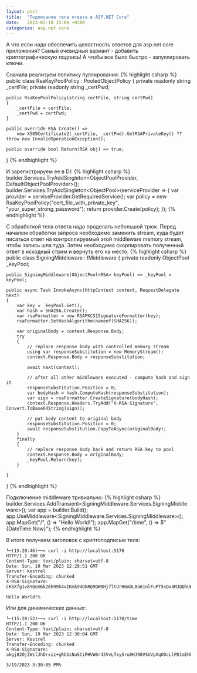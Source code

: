 ```yaml
---
layout: post
title:  "Подписание тела ответа в ASP.NET Core"
date:   2023-03-19 15:00 +0300
categories: asp.net core
---
```


А что если надо обеспечить целостность ответов для asp.net core приложения? Самый очевидный вариант - добавить криптографическую подпись! А чтобы все было быстро - запуллировать ключи.

Сначала реализуем политику пуллирования:
{% highlight csharp %}
public class RsaKeyPoolPolicy : PooledObjectPolicy<RSA>
{
    private readonly string _certFile;
    private readonly string _certPwd;

    public RsaKeyPoolPolicy(string certFile, string certPwd)
    {
        _certFile = certFile;
        _certPwd = certPwd;
    }

    public override RSA Create() => 
        new X509Certificate2(_certFile, _certPwd).GetRSAPrivateKey() ?? throw new InvalidOperationException();

    public override bool Return(RSA obj) => true;
}
{% endhighlight %}

И зарегистрируем ее в DI:
{% highlight csharp %}
builder.Services.TryAddSingleton<ObjectPoolProvider, DefaultObjectPoolProvider>();
builder.Services.TryAddSingleton<ObjectPool<RSA>>(serviceProvider =>
{
    var provider = serviceProvider.GetRequiredService<ObjectPoolProvider>();
    var policy = new RsaKeyPoolPolicy("cert_file_with_private_key", "your_super_strong_password");
    return provider.Create(policy);
});
{% endhighlight %}

С обработкой тела ответа надо проделать небольшой трюк. Перед началом обработки запроса необходимо заменить stream, куда будет писаться ответ на контроллируемый этой middleware memory stream, чтобы запись шла туда. Затем необходимо скорпировать полученный ответ в исходный стрим и вернуть его на место.
{% highlight csharp %}
public class SigningMiddleware : IMiddleware
{
    private readonly ObjectPool<RSA> _keyPool;

    public SigningMiddleware(ObjectPool<RSA> keyPool) => _keyPool = keyPool;

    public async Task InvokeAsync(HttpContext context, RequestDelegate next)
    {
        var key = _keyPool.Get();
        var hash = SHA256.Create();
        var rsaFormatter = new RSAPKCS1SignatureFormatter(key);
        rsaFormatter.SetHashAlgorithm(nameof(SHA256));
        
        var originalBody = context.Response.Body;
        try
        {
            // replace response body with controlled memory stream
            using var responseSubstitution = new MemoryStream();
            context.Response.Body = responseSubstitution;
            
            await next(context);
            
            // after all other middleware executed - compute hash and sign it 
            responseSubstitution.Position = 0;
            var bodyHash = hash.ComputeHash(responseSubstitution);
            var sign = rsaFormatter.CreateSignature(bodyHash);
            context.Response.Headers.TryAdd("X-RSA-Signature", Convert.ToBase64String(sign));
            
            // put body content to original body
            responseSubstitution.Position = 0;
            await responseSubstitution.CopyToAsync(originalBody);
        }
        finally
        {
            // replace response body back and return RSA key to pool
            context.Response.Body = originalBody;
            _keyPool.Return(key);
        }

    }
}
{% endhighlight %}

Подключение middleware тривиально:
{% highlight csharp %}
builder.Services.AddTransient<SigningMiddleware.Services.SigningMiddleware>();
var app = builder.Build();
app.UseMiddleware<SigningMiddleware.Services.SigningMiddleware>();
app.MapGet("/", () => "Hello World!");
app.MapGet("/time", () => $"{DateTime.Now}");
{% endhighlight %}

В итоге получаем заголовок с криптоподписью тела:
```
└─(15:28:46)──> curl -i http://localhost:5170
HTTP/1.1 200 OK
Content-Type: text/plain; charset=utf-8
Date: Sun, 19 Mar 2023 12:28:51 GMT
Server: Kestrel
Transfer-Encoding: chunked
X-RSA-Signature: CK5Xfg1v8YQem6k26h99h4vIKmk94OkRQ9QW0Hj7ltUrHGmOL8o61nlFuPT5sDv4MJQQhURTJFCbhPKpC4st7G7oU2szqiQsHWZRkeDNOlTPvoVF42q6TJIwv53Rhq8PULjkmkqAXlp9X/jfeIdrKqQtMw1h0l2pSmeY8QMawANJbPhlcv46KEm50EHib7mLIgwxrOPtW9KuzdRH/b3eoUqfW9Vz0XKm35CYkN3KVBRwHEYPVHgb+ICe4yyctl1c0R5m/kD7WQB7SCx/QoOqDVM5TFn5G9yIfalG0GN/NMxQ90qQR3wiDkE5HEQf184WPXQe3mNZNpXgORfYAlcXlA==

Hello World!% 
```

Или для динамических данных:
```
└─(15:28:52)──> curl -i http://localhost:5170/time
HTTP/1.1 200 OK
Content-Type: text/plain; charset=utf-8
Date: Sun, 19 Mar 2023 12:30:04 GMT
Server: Kestrel
Transfer-Encoding: chunked
X-RSA-Signature: akgj82Oj2WslJhDrxiz+gRb1sNuSCiPHVW6r43VvLTxySru0HJ98VSUVpXqOOcLlPD1mINk8Xe2gwPMW1DPXw7DyNu2DqcXp9rcJjg5G+Y2Cod5Ox91IE7FOBY3v0Ky4Af87ixAvCVzUXxjOv5IbjPW7lusYXYX7vZsso8gGYY1quIuNTHYtkAbLOd1QYYklUpPVdIAYOyK2B/ZgKmVgR3xU4Pq9MIumAX1Tp9CNRmLurPWX7TiaYP7PX9X5Jd81Ml2TTitxN3O3ERs41PVGNskJQR2p5ypbI/XReOXEVXGhIpT0gypNc1JdwVwaFyN0P+tFx7FCFcwP+4YbdfeZlQ==

3/19/2023 3:30:05 PM%   
```